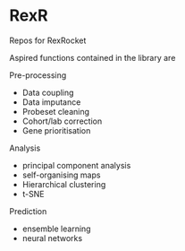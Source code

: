 # RexR
Repos for RexRocket


Aspired functions contained in the library are 

Pre-processing
*	Data coupling
*	Data imputance
*	Probeset cleaning
*	Cohort/lab correction
*	Gene prioritisation

Analysis
*	principal component analysis
*	self-organising maps
*	Hierarchical clustering
*	t-SNE

Prediction
*	ensemble learning
*	neural networks

